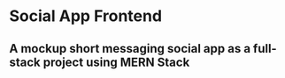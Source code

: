 # Social App Frontend

## A mockup short messaging social app as a full-stack project using MERN Stack

